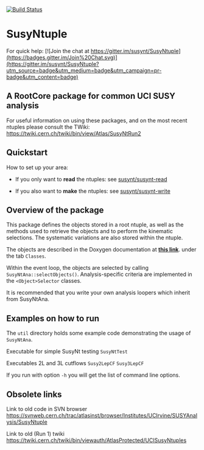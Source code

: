 [![Build Status](https://travis-ci.org/susynt/SusyNtuple.svg?branch=master)](https://travis-ci.org/susynt/SusyNtuple)

SusyNtuple
==========

For quick help:
[![Join the chat at https://gitter.im/susynt/SusyNtuple](https://badges.gitter.im/Join%20Chat.svg)](https://gitter.im/susynt/SusyNtuple?utm_source=badge&utm_medium=badge&utm_campaign=pr-badge&utm_content=badge)

A RootCore package for common UCI SUSY analysis
-----------------------------------------------

For useful information on using these packages, and on the most recent
ntuples please consult the TWiki:
https://twiki.cern.ch/twiki/bin/view/Atlas/SusyNtRun2

Quickstart
----------

How to set up your area:

- If you only want to **read** the ntuples: see
  [susynt/susynt-read](https://github.com/susynt/susynt-read)

- If you also want to **make** the ntuples: see
  [susynt/susynt-write](https://github.com/susynt/susynt-write)

Overview of the package
-----------------------

This package defines the objects stored in a root ntuple, as well as
the methods used to retrieve the objects and to perform the kinematic
selections. The systematic variations are also stored within the
ntuple.

The objects are described in the Doxygen documentation at
**[this link](http://susynt.github.io/SusyNtuple/doxygen-html)**.
under the tab `Classes`.

Within the event loop, the objects are selected by calling
`SusyNtAna::selectObjects()`. Analysis-specific criteria are
implemented in the `<Object>Selector` classes.

It is recommended that you write your own analysis loopers which
inherit from SusyNtAna.

Examples on how to run
----------------------

The `util` directory holds some example code demonstrating the usage
of `SusyNtAna`.

Executable for simple SusyNt testing
`SusyNtTest`

Executables 2L and 3L cutflows
`Susy2LepCF`
`Susy3LepCF`

If you run with option `-h` you will get the list of command line
options.


Obsolete links
--------------
Link to old code in SVN browser
https://svnweb.cern.ch/trac/atlasinst/browser/Institutes/UCIrvine/SUSYAnalysis/SusyNtuple

Link to old (Run 1) twiki
https://twiki.cern.ch/twiki/bin/viewauth/AtlasProtected/UCISusyNtuples
